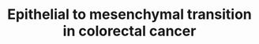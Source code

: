 ---
annotations:
- id: CL:0011108
  parent: animal cell
  type: Cell Type Ontology
  value: colon epithelial cell
- id: PW:0000605
  parent: disease pathway
  type: Pathway Ontology
  value: cancer pathway
- id: DOID:9256
  parent: disease of cellular proliferation
  type: Disease Ontology
  value: colorectal cancer
- id: DOID:14566
  parent: disease of cellular proliferation
  type: Disease Ontology
  value: disease of cellular proliferation
authors:
- Khanspers
- AlexanderPico
- AMTan
- Fehrhart
- Finterly
- Eweitz
citedin:
- link: PMC7198491
  title: Phenotypic and functional characterization of corneal endothelial cells during
    in vitro expansion (2020)
communities:
- CPTAC
description: 'Epithelial to mesenchymal transition (EMT) is a process during which
  cells lose their epithelial characteristics, and gain mesenchymal properties, such
  as increased motility. In colorectal cancer (CRC), EMT is associated with an invasive
  or metastatic phenotype. During EMT, tumor cells undergo tight junction dissolution,
  disruption of apical–basal polarity, and reorganization of the cytoskeletal architecture,
  which enable cells to develop an invasive phenotype. In cancer cells, EMT is abnormally
  regulated by extracellular stimuli derived from the tumor microenvironment, including
  growth factors and inflammatory cytokines, along with intra-tumoral physical stresses
  such as hypoxia. Therefore, EMT programming allows tumor cells to adapt to the constant
  changes of the human tumor microenvironment, and thus to successfully metastasize.
  This pathway summarizes the major signaling pathways and inducers that promote EMT
  in CRC.  A set of core transcription factors regulate EMT: SNAIL family of zinc-finger
  transcription factors SNAIL/SLUG; the zinc finger E-box binding homeobox (ZEB) family
  of transcription factors ZEB1/ZEB2, and the TWIST family of basic helix-loop-helix
  (bHLH) transcription factors TWIST1/TWIST2.  (Adapted from Vu et al.) Phosphorylation
  sites were added based on information from PhosphoSitePlus (R), www.phosphosite.org.  Proteins
  on this pathway have targeted assays available via the [CPTAC Assay Portal](https://assays.cancer.gov/available_assays?wp_id=WP4239).'
last-edited: 2025-02-27
ndex: 090c5780-8b6a-11eb-9e72-0ac135e8bacf
organisms:
- Homo sapiens
redirect_from:
- /index.php/Pathway:WP4239
- /instance/WP4239
- /instance/WP4239_r137064
revision: r137064
schema-jsonld:
- '@context': https://schema.org/
  '@id': https://wikipathways.github.io/pathways/WP4239.html
  '@type': Dataset
  creator:
    '@type': Organization
    name: WikiPathways
  description: 'Epithelial to mesenchymal transition (EMT) is a process during which
    cells lose their epithelial characteristics, and gain mesenchymal properties,
    such as increased motility. In colorectal cancer (CRC), EMT is associated with
    an invasive or metastatic phenotype. During EMT, tumor cells undergo tight junction
    dissolution, disruption of apical–basal polarity, and reorganization of the cytoskeletal
    architecture, which enable cells to develop an invasive phenotype. In cancer cells,
    EMT is abnormally regulated by extracellular stimuli derived from the tumor microenvironment,
    including growth factors and inflammatory cytokines, along with intra-tumoral
    physical stresses such as hypoxia. Therefore, EMT programming allows tumor cells
    to adapt to the constant changes of the human tumor microenvironment, and thus
    to successfully metastasize. This pathway summarizes the major signaling pathways
    and inducers that promote EMT in CRC.  A set of core transcription factors regulate
    EMT: SNAIL family of zinc-finger transcription factors SNAIL/SLUG; the zinc finger
    E-box binding homeobox (ZEB) family of transcription factors ZEB1/ZEB2, and the
    TWIST family of basic helix-loop-helix (bHLH) transcription factors TWIST1/TWIST2.  (Adapted
    from Vu et al.) Phosphorylation sites were added based on information from PhosphoSitePlus
    (R), www.phosphosite.org.  Proteins on this pathway have targeted assays available
    via the [CPTAC Assay Portal](https://assays.cancer.gov/available_assays?wp_id=WP4239).'
  keywords:
  - AKT1
  - AKT2
  - AKT3
  - CDH1
  - CDH2
  - CDKL2
  - CLDN1
  - CLDN10
  - CLDN11
  - CLDN12
  - CLDN14
  - CLDN15
  - CLDN16
  - CLDN17
  - CLDN18
  - CLDN19
  - CLDN2
  - CLDN20
  - CLDN22
  - CLDN23
  - CLDN24
  - CLDN3
  - CLDN4
  - CLDN5
  - CLDN6
  - CLDN7
  - CLDN8
  - CLDN9
  - COL4A1
  - COL4A2
  - COL4A3
  - COL4A4
  - COL4A5
  - COL4A6
  - CRB3
  - CTDSP1
  - CTNNB1
  - Ca2+
  - DLK1
  - DLL1
  - DLL3
  - DLL4
  - DSP
  - EED
  - EIF5A2
  - EZH2
  - FMNL2
  - FN1
  - FOXC2
  - FOXM1
  - FOXQ1
  - FZD1
  - FZD10
  - FZD2
  - FZD3
  - FZD4
  - FZD5
  - FZD6
  - FZD7
  - FZD8
  - FZD9
  - GDF15
  - GRB2
  - GSK3B
  - HIF1A
  - HRAS
  - ID1
  - ID2
  - ITGA5
  - JAG1
  - JAG2
  - JUP
  - KRAS
  - LATS2
  - LRP5
  - LRP6
  - MAP2K1
  - MAP2K2
  - MAP2K3
  - MAP2K4
  - MAP2K6
  - MAPK1
  - MAPK11
  - MAPK12
  - MAPK13
  - MAPK14
  - MAPK3
  - MAPK8
  - MEF2D
  - MMP15
  - MMP2
  - MMP9
  - MPP5
  - NOTCH1
  - NOTCH2
  - NOTCH3
  - NOTCH4
  - NR2C2
  - NRP2
  - NUBPL
  - OCLN
  - PAK1
  - PDCD6
  - PIK3CA
  - PIK3CB
  - PIK3CD
  - PIK3R1
  - PIK3R2
  - PIK3R3
  - PKD1
  - PKP1
  - PKP2
  - PROX1
  - RAF1
  - RBBP4
  - RBPJ
  - SHC1
  - SMAD2
  - SMAD3
  - SMAD4
  - SNAI1
  - SNAI2
  - SOS1
  - SOS2
  - SPARC
  - STRAP
  - SUZ12
  - TGFB1
  - TGFB2
  - TGFB3
  - TGFBR1
  - TGFBR2
  - TJP1
  - TMPRSS4
  - TP53
  - TRAF6
  - TUSC3
  - TWIST1
  - TWIST2
  - VTN
  - WNT1
  - WNT10A
  - WNT10B
  - WNT11
  - WNT16
  - WNT2
  - WNT2B
  - WNT3
  - WNT3A
  - WNT4
  - WNT5A
  - WNT5B
  - WNT6
  - WNT7A
  - WNT7B
  - WNT8A
  - WNT8B
  - WNT9A
  - WNT9B
  - ZEB1
  - ZEB2
  - pre-miR-9-2
  license: CC0
  name: Epithelial to mesenchymal transition in colorectal cancer
seo: CreativeWork
title: Epithelial to mesenchymal transition in colorectal cancer
wpid: WP4239
---
